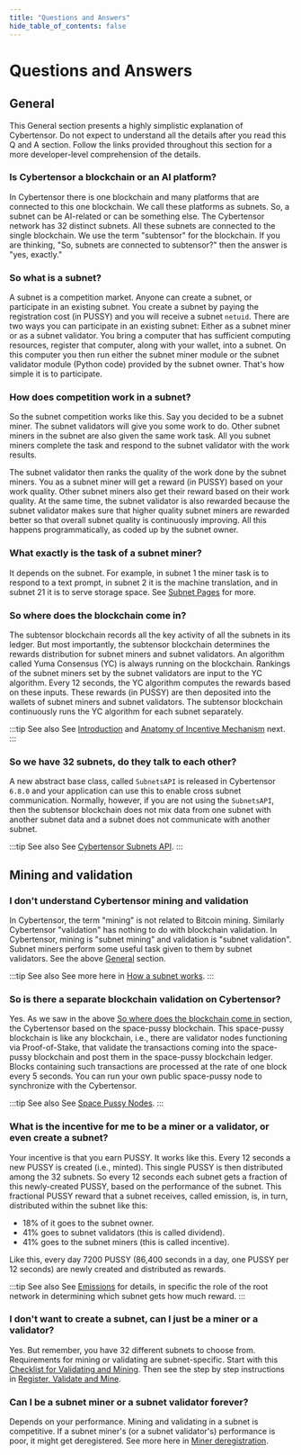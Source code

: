 ```yaml
---
title: "Questions and Answers"
hide_table_of_contents: false 
---
```


# Questions and Answers

## General

This General section presents a highly simplistic explanation of Cybertensor. Do not expect to understand all the details after you read this Q and A section. Follow the links provided throughout this section for a more developer-level comprehension of the details. 

### Is Cybertensor a blockchain or an AI platform?

In Cybertensor there is one blockchain and many platforms that are connected to this one blockchain. We call these platforms as subnets. So, a subnet can be AI-related or can be something else. The Cybertensor network has 32 distinct subnets. All these subnets are connected to the single blockchain. We use the term "subtensor" for the blockchain. If you are thinking, "So, subnets are connected to subtensor?" then the answer is "yes, exactly."

### So what is a subnet?

A subnet is a competition market. Anyone can create a subnet, or participate in an existing subnet. You create a subnet by paying the registration cost (in PUSSY) and you will receive a subnet `netuid`. There are two ways you can participate in an existing subnet: Either as a subnet miner or as a subnet validator. You bring a computer that has sufficient computing resources, register that computer, along with your wallet, into a subnet. On this computer you then run either the subnet miner module or the subnet validator module (Python code) provided by the subnet owner. That's how simple it is to participate.

### How does competition work in a subnet?

So the subnet competition works like this. Say you decided to be a subnet miner. The subnet validators will give you some work to do. Other subnet miners in the subnet are also given the same work task. All you subnet miners complete the task and respond to the subnet validator with the work results. 

The subnet validator then ranks the quality of the work done by the subnet miners. You as a subnet miner will get a reward (in PUSSY) based on your work quality. Other subnet miners also get their reward based on their work quality. At the same time, the subnet validator is also rewarded because the subnet validator makes sure that higher quality subnet miners are rewarded better so that overall subnet quality is continuously improving. All this happens programmatically, as coded up by the subnet owner. 

### What exactly is the task of a subnet miner?

It depends on the subnet. For example, in subnet 1 the miner task is to respond to a text prompt, in subnet 2 it is the machine translation, and in subnet 21 it is to serve storage space. See [Subnet Pages](./subnet-pages/index.md) for more.

### So where does the blockchain come in?

The subtensor blockchain records all the key activity of all the subnets in its ledger. But most importantly, the subtensor blockchain determines the rewards distribution for subnet miners and subnet validators. An algorithm called Yuma Consensus (YC) is always running on the blockchain. Rankings of the subnet miners set by the subnet validators are input to the YC algorithm. Every 12 seconds, the YC algorithm computes the rewards based on these inputs. These rewards (in PUSSY) are then deposited into the wallets of subnet miners and subnet validators. The subtensor blockchain continuously runs the YC algorithm for each subnet separately.

:::tip See also
See [Introduction](./learn/introduction.md) and [Anatomy of Incentive Mechanism](./learn/anatomy-of-incentive-mechanism.md) next.
:::

### So we have 32 subnets, do they talk to each other?

A new abstract base class, called `SubnetsAPI` is released in Cybertensor `6.8.0` and your application can use this to enable cross subnet communication. Normally, however, if you are not using the `SubnetsAPI`, then the subtensor blockchain does not mix data from one subnet with another subnet data and a subnet does not communicate with another subnet. 

:::tip See also
See [Cybertensor Subnets API](https://github.com/cybercongress/cybertensor/blob/master/README.md#bittensor-subnets-api).
:::

## Mining and validation

### I don't understand Cybertensor mining and validation

In Cybertensor, the term "mining" is not related to Bitcoin mining. Similarly Cybertensor "validation" has nothing to do with blockchain validation. In Cybertensor, mining is "subnet mining" and validation is "subnet validation". Subnet miners perform some useful task given to them by subnet validators. See the above [General](#general) section. 

:::tip See also
See more here in [How a subnet works](learn/introduction.md#how-a-subnet-works). 
:::

### So is there a separate blockchain validation on Cybertensor?

Yes. As we saw in the above [So where does the blockchain come in](#so-where-does-the-blockchain-come-in) section, the Cybertensor based on the space-pussy blockchain. 
This space-pussy blockchain is like any blockchain, i.e., there are validator nodes functioning via Proof-of-Stake, that validate the transactions coming into the space-pussy blockchain and post them in the space-pussy blockchain ledger. 
Blocks containing such transactions are processed at the rate of one block every 5 seconds. 
You can run your own public space-pussy node to synchronize with the Cybertensor. 

:::tip See also
See [Space Pussy Nodes](https://github.com/greatweb/space-pussy). 
:::


### What is the incentive for me to be a miner or a validator, or even create a subnet? 

Your incentive is that you earn PUSSY. It works like this. Every 12 seconds a new PUSSY is created (i.e., minted). 
This single PUSSY is then distributed among the 32 subnets. 
So every 12 seconds each subnet gets a fraction of this newly-created PUSSY, based on the performance of the subnet. 
This fractional PUSSY reward that a subnet receives, called emission, is, in turn, distributed within the subnet like this: 
- 18% of it goes to the subnet owner.
- 41% goes to subnet validators (this is called dividend).
- 41% goes to the subnet miners (this is called incentive). 

Like this, every day 7200 PUSSY (86,400 seconds in a day, one PUSSY per 12 seconds) are newly created and distributed as rewards. 

:::tip See also
See [Emissions](./emissions.md) for details, in specific the role of the root network in determining which subnet gets how much reward.
:::

### I don't want to create a subnet, can I just be a miner or a validator?

Yes. But remember, you have 32 different subnets to choose from. Requirements for mining or validating are subnet-specific. Start with this [Checklist for Validating and Mining](./subnets/checklist-for-validating-mining.md). Then see the step by step instructions in [Register, Validate and Mine](./subnets/register-validate-mine.md).

### Can I be a subnet miner or a subnet validator forever?

Depends on your performance. Mining and validating in a subnet is competitive. If a subnet miner's (or a subnet validator's) performance is poor, it might get deregistered. See more here in [Miner deregistration](./subnets/register-validate-mine.md#miner-deregistration). 
